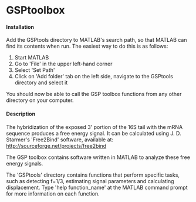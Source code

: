 # GSPtoolbox


#### Installation

Add the GSPtools directory to MATLAB's search path, so that MATLAB can find its contents when run. 
The easiest way to do this is as follows:


1. Start MATLAB
2. Go to 'File' in the upper left-hand corner
3. Select 'Set Path'
4. Click on 'Add folder' tab on the left side, navigate to the GSPtools directory and select it


You should now be able to call the GSP toolbox functions from any other directory on your computer. 


#### Description

The hybridization of the exposed 3' portion of the 16S tail with the mRNA sequence produces a free energy
signal. It can be calculated using J. D. Starmer's 'Free2Bind' software, available at:
http://sourceforge.net/projects/free2bind


The GSP toolbox contains software written in MATLAB to analyze these free energy signals.


The 'GSPtools' directory contains functions that perform specific tasks, such as detecting f=1/3, 
estimating signal parameters and calculating displacement. Type 'help function_name' at the MATLAB 
command prompt for more information on each function. 

